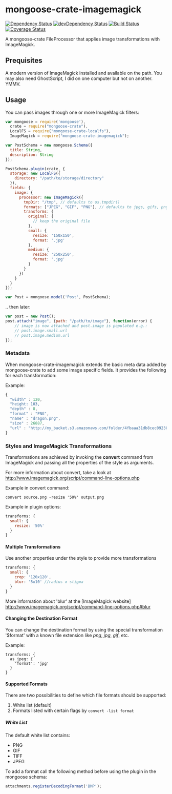 # mongoose-crate-imagemagick

[![Dependency Status](https://david-dm.org/achingbrain/mongoose-crate-imagemagick.svg?theme=shields.io)](https://david-dm.org/achingbrain/mongoose-crate-imagemagick) [![devDependency Status](https://david-dm.org/achingbrain/mongoose-crate-imagemagick/dev-status.svg?theme=shields.io)](https://david-dm.org/achingbrainmongoose-crate-imagemagick#info=devDependencies) [![Build Status](https://img.shields.io/travis/achingbrain/mongoose-crate-imagemagick/master.svg)](https://travis-ci.org/achingbrain/mongoose-crate-imagemagick) [![Coverage Status](http://img.shields.io/coveralls/achingbrain/mongoose-crate-imagemagick/master.svg)](https://coveralls.io/r/achingbrain/mongoose-crate-imagemagick)

A mongoose-crate FileProcessor that applies image transformations with ImageMagick.

## Prequisites

A modern version of ImageMagick installed and available on the path.  You may also need GhostScript, I did on one computer but not on another.  YMMV.

## Usage

You can pass images through one or more ImageMagick filters:

```javascript
var mongoose = require('mongoose'),
  crate = require("mongoose-crate"),
  LocalFS = require("mongoose-crate-localfs"),
  ImageMagick = require("mongoose-crate-imagemagick");

var PostSchema = new mongoose.Schema({
  title: String,
  description: String
});

PostSchema.plugin(crate, {
  storage: new LocalFS({
    directory: "/path/to/storage/directory"
  }),
  fields: {
    image: {
      processor: new ImageMagick({
        tmpDir: "/tmp", // defaults to os.tmpdir()
        formats: ["JPEG", "GIF", "PNG"], // defaults to jpgs, gifs, pngs and tiffs
        transforms: {
          original: {
            // keep the original file
          },
          small: {
            resize: '150x150',
            format: '.jpg'
          },
          medium: {
            resize: '250x250',
            format: '.jpg'
          }
        }
      })
    }
  }
});

var Post = mongoose.model('Post', PostSchema);
```

.. then later:

```javascript
var post = new Post();
post.attach("image", {path: "/path/to/image"}, function(error) {
	// image is now attached and post.image is populated e.g.:
	// post.image.small.url
	// post.image.medium.url
});
```

### Metadata

When mongoose-crate-imagemagick extends the basic meta data added by mongoose-crate to add some image specific fields.  It provides the following for each transformation:

Example:

```javascript
{
  "width" : 120,
  "height: 103,
  "depth" : 8,
  "format" : "PNG",
  "name" : "dragon.png",
  "size" : 26887,
  "url" : "http://my_bucket.s3.amazonaws.com/folder/4fbaaa31db8cec0923000019-medium.png"
}
```

### Styles and ImageMagick Transformations

Transformations are achieved by invoking the **convert** command from ImageMagick and passing all the properties of the style as arguments.

For more information about convert, take a look at http://www.imagemagick.org/script/command-line-options.php

Example in convert command:

    convert source.png -resize '50%' output.png

Example in plugin options:

```javascript
transforms: {
  small: {
    resize: '50%'
  }
}
```

#### Multiple Transformations

Use another properties under the style to provide more transformations

```javascript
transforms: {
  small: {
    crop: '120x120',
    blur: '5x10' //radius x stigma
  }
}
```

More information about 'blur' at the [ImageMagick website] http://www.imagemagick.org/script/command-line-options.php#blur

#### Changing the Destination Format

You can change the destination format by using the special transformation '$format' with a known file extension like *png*, *jpg*, *gif*, etc.

Example:

```
transforms: {
  as_jpeg: {
    'format': 'jpg'
  }
}
```

#### Supported Formats

There are two possibilities to define which file formats should be supported:

1. White list (default)
2. Formats listed with certain flags by `convert -list format`

##### White List

The default white list contains:

* PNG
* GIF
* TIFF
* JPEG

To add a format call the following method before using the plugin in the mongoose schema:

```javascript
attachments.registerDecodingFormat('BMP');
```
